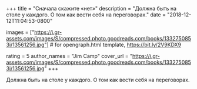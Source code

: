 
+++
title = "Сначала скажите «нет»"
description = "Должна быть на столе у каждого. О том как вести себя на переговорах."
date = "2018-12-12T11:04:53-0800"

images = ["https://i.gr-assets.com/images/S/compressed.photo.goodreads.com/books/1332750853i/13561256.jpg"]  # for opengraph.html template, https://bit.ly/2V9KDX9

rating = 5
author_names = "Jim Camp"
cover_url = "https://i.gr-assets.com/images/S/compressed.photo.goodreads.com/books/1332750853i/13561256.jpg"
+++

Должна быть на столе у каждого. О том как вести себя на переговорах.
